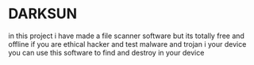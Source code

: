 # DARKSUN
in this project i have made a file scanner software but its totally free and offline if you are ethical hacker and test malware and trojan i your device you can use this software to find and destroy in your device
